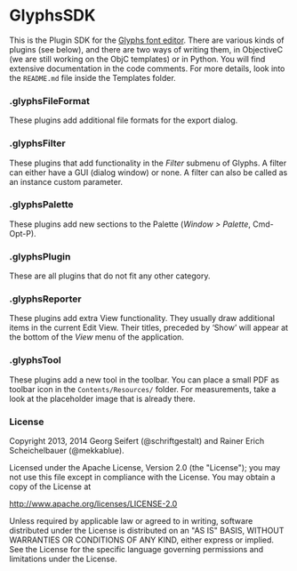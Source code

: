 # GlyphsSDK

This is the Plugin SDK for the [Glyphs font editor](http://glyphsapp.com/). There are various kinds of plugins (see below), and there are two ways of writing them, in ObjectiveC (we are still working on the ObjC templates) or in Python. You will find extensive documentation in the code comments. For more details, look into the `README.md` file inside the Templates folder.

### .glyphsFileFormat

These plugins add additional file formats for the export dialog.

### .glyphsFilter

These plugins that add functionality in the *Filter* submenu of Glyphs. A filter can either have a GUI (dialog window) or none. A filter can also be called as an instance custom parameter.

### .glyphsPalette

These plugins add new sections to the Palette (*Window > Palette*, Cmd-Opt-P).

### .glyphsPlugin

These are all plugins that do not fit any other category.

### .glyphsReporter

These plugins add extra View functionality. They usually draw additional items in the current Edit View. Their titles, preceded by ‘Show’ will appear at the bottom of the *View* menu of the application.

### .glyphsTool

These plugins add a new tool in the toolbar. You can place a small PDF as toolbar icon in the `Contents/Resources/` folder. For measurements, take a look at the placeholder image that is already there.

### License

Copyright 2013, 2014 Georg Seifert (@schriftgestalt) and Rainer Erich Scheichelbauer (@mekkablue).

Licensed under the Apache License, Version 2.0 (the "License");
you may not use this file except in compliance with the License.
You may obtain a copy of the License at

http://www.apache.org/licenses/LICENSE-2.0

Unless required by applicable law or agreed to in writing, software
distributed under the License is distributed on an "AS IS" BASIS,
WITHOUT WARRANTIES OR CONDITIONS OF ANY KIND, either express or implied.
See the License for the specific language governing permissions and
limitations under the License.
